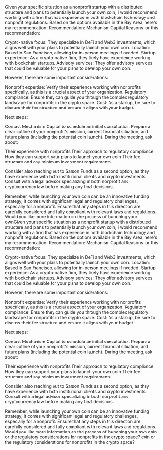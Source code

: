 Given your specific situation as a nonprofit startup with a distributed structure and plans to potentially launch your own coin, I would recommend working with a firm that has experience in both blockchain technology and nonprofit regulations. Based on the options available in the Bay Area, here's my recommendation:
Recommendation: Mechanism Capital
Reasons for this recommendation:

Crypto-native focus: They specialize in DeFi and Web3 investments, which aligns well with your plans to potentially launch your own coin.
Location: Based in San Francisco, allowing for in-person meetings if needed.
Startup experience: As a crypto-native firm, they likely have experience working with blockchain startups.
Advisory services: They offer advisory services that could be valuable for your plans to develop your own coin.

However, there are some important considerations:

Nonprofit expertise: Verify their experience working with nonprofits specifically, as this is a crucial aspect of your organization.
Regulatory compliance: Ensure they can guide you through the complex regulatory landscape for nonprofits in the crypto space.
Cost: As a startup, be sure to discuss their fee structure and ensure it aligns with your budget.

Next steps:

Contact Mechanism Capital to schedule an initial consultation.
Prepare a clear outline of your nonprofit's mission, current financial situation, and future plans (including the potential coin launch).
During the meeting, ask about:

Their experience with nonprofits
Their approach to regulatory compliance
How they can support your plans to launch your own coin
Their fee structure and any minimum investment requirements


Consider also reaching out to Sarson Funds as a second option, as they have experience with both institutional clients and crypto investments.
Consult with a legal advisor specializing in both nonprofit and cryptocurrency law before making any final decisions.

Remember, while launching your own coin can be an innovative funding strategy, it comes with significant legal and regulatory challenges, especially for a nonprofit. Ensure that any steps in this direction are carefully considered and fully compliant with relevant laws and regulations.
Would you like more information on the process of launching your ownGiven your specific situation as a nonprofit startup with a distributed structure and plans to potentially launch your own coin, I would recommend working with a firm that has experience in both blockchain technology and nonprofit regulations. Based on the options available in the Bay Area, here's my recommendation:
Recommendation: Mechanism Capital
Reasons for this recommendation:

Crypto-native focus: They specialize in DeFi and Web3 investments, which aligns well with your plans to potentially launch your own coin.
Location: Based in San Francisco, allowing for in-person meetings if needed.
Startup experience: As a crypto-native firm, they likely have experience working with blockchain startups.
Advisory services: They offer advisory services that could be valuable for your plans to develop your own coin.

However, there are some important considerations:

Nonprofit expertise: Verify their experience working with nonprofits specifically, as this is a crucial aspect of your organization.
Regulatory compliance: Ensure they can guide you through the complex regulatory landscape for nonprofits in the crypto space.
Cost: As a startup, be sure to discuss their fee structure and ensure it aligns with your budget.

Next steps:

Contact Mechanism Capital to schedule an initial consultation.
Prepare a clear outline of your nonprofit's mission, current financial situation, and future plans (including the potential coin launch).
During the meeting, ask about:

Their experience with nonprofits
Their approach to regulatory compliance
How they can support your plans to launch your own coin
Their fee structure and any minimum investment requirements


Consider also reaching out to Sarson Funds as a second option, as they have experience with both institutional clients and crypto investments.
Consult with a legal advisor specializing in both nonprofit and cryptocurrency law before making any final decisions.

Remember, while launching your own coin can be an innovative funding strategy, it comes with significant legal and regulatory challenges, especially for a nonprofit. Ensure that any steps in this direction are carefully considered and fully compliant with relevant laws and regulations.
Would you like more information on the process of launching your own coin or the regulatory considerations for nonprofits in the crypto space? coin or the regulatory considerations for nonprofits in the crypto space?
